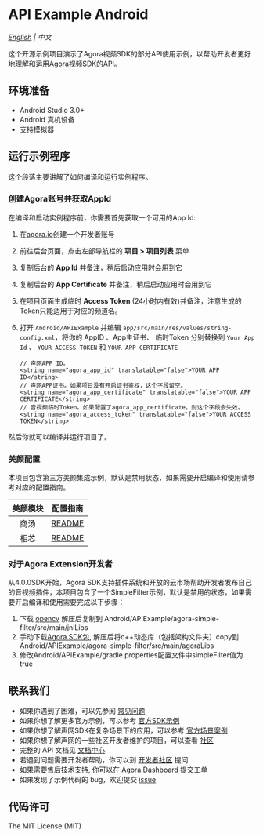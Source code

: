 # API Example Android

*[English](README.md) | 中文*

这个开源示例项目演示了Agora视频SDK的部分API使用示例，以帮助开发者更好地理解和运用Agora视频SDK的API。

## 环境准备

- Android Studio 3.0+
- Android 真机设备
- 支持模拟器

## 运行示例程序

这个段落主要讲解了如何编译和运行实例程序。

### 创建Agora账号并获取AppId

在编译和启动实例程序前，你需要首先获取一个可用的App Id:

1. 在[agora.io](https://dashboard.agora.io/signin/)创建一个开发者账号
2. 前往后台页面，点击左部导航栏的 **项目 > 项目列表** 菜单
3. 复制后台的 **App Id** 并备注，稍后启动应用时会用到它
4. 复制后台的 **App Certificate** 并备注，稍后启动应用时会用到它
5. 在项目页面生成临时 **Access Token** (24小时内有效)并备注，注意生成的Token只能适用于对应的频道名。

6. 打开 `Android/APIExample` 并编辑 `app/src/main/res/values/string-config.xml`，将你的 AppID 、App主证书、 临时Token 分别替换到 `Your App Id` 、 `YOUR ACCESS TOKEN` 和 `YOUR APP CERTIFICATE`

    ```
    // 声网APP ID。
    <string name="agora_app_id" translatable="false">YOUR APP ID</string>
    // 声网APP证书。如果项目没有开启证书鉴权，这个字段留空。
    <string name="agora_app_certificate" translatable="false">YOUR APP CERTIFICATE</string>
    // 音视频临时Token。如果配置了agora_app_certificate，则这个字段会失效。
    <string name="agora_access_token" translatable="false">YOUR ACCESS TOKEN</string>
    ```

然后你就可以编译并运行项目了。

### 美颜配置

本项目包含第三方美颜集成示例，默认是禁用状态，如果需要开启编译和使用请参考对应的配置指南。

| 美颜模块 |                   配置指南                   |
|:----:|:----------------------------------------:|
|  商汤  | [README](beauty/sense-time/README.zh.md) |
|  相芯  | [README](beauty/faceunity/README.zh.md)  |



### 对于Agora Extension开发者

从4.0.0SDK开始，Agora SDK支持插件系统和开放的云市场帮助开发者发布自己的音视频插件，本项目包含了一个SimpleFilter示例，默认是禁用的状态，如果需要开启编译和使用需要完成以下步骤：

1. 下载 [opencv](https://github.com/AgoraIO/API-Examples/releases/download/3.7.201/opencv4.zip) 解压后复制到 Android/APIExample/agora-simple-filter/src/main/jniLibs
2. 手动下载[Agora SDK包](https://download.agora.io/sdk/release/Agora_Native_SDK_for_Android_v4.0.1_FULL.zip), 解压后将c++动态库（包括架构文件夹）copy到Android/APIExample/agora-simple-filter/src/main/agoraLibs
3. 修改Android/APIExample/gradle.properties配置文件中simpleFilter值为true

## 联系我们

- 如果你遇到了困难，可以先参阅 [常见问题](https://docs.agora.io/cn/faq)
- 如果你想了解更多官方示例，可以参考 [官方SDK示例](https://github.com/AgoraIO)
- 如果你想了解声网SDK在复杂场景下的应用，可以参考 [官方场景案例](https://github.com/AgoraIO-usecase)
- 如果你想了解声网的一些社区开发者维护的项目，可以查看 [社区](https://github.com/AgoraIO-Community)
- 完整的 API 文档见 [文档中心](https://docs.agora.io/cn/)
- 若遇到问题需要开发者帮助，你可以到 [开发者社区](https://rtcdeveloper.com/) 提问
- 如果需要售后技术支持, 你可以在 [Agora Dashboard](https://dashboard.agora.io) 提交工单
- 如果发现了示例代码的 bug，欢迎提交 [issue](https://github.com/AgoraIO/API-Examples/issues)

## 代码许可

The MIT License (MIT)

